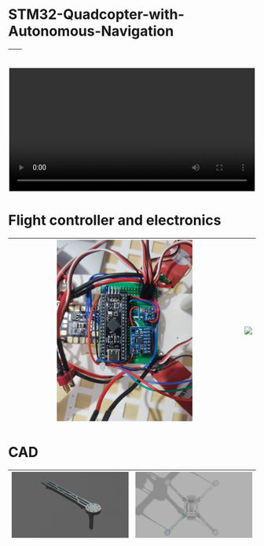 # STM32-Quadcopter-with-Autonomous-Navigation


| <img src=""  width=60%> | <img src=""  width=60%> |
| --------------------------- | --------------------------- |

<p align="center">
  <video src="IMAGES/VID_20250315131152.mp4" width="500px"></video>
</p>




#  Flight controller and electronics

| <img src="IMAGES/IMG_20250222_200021.jpg" width=60% > | <img src="IMAGES/IMG_20250222_185927.jpg" width=60% > |
| --------------------------- | --------------------------- |

# CAD

| <img src="IMAGES/IMG-20250222-WA0041.jpg" > | <img src="IMAGES/COMBINED v12.png" > |
| --------------------------- | --------------------------- |


